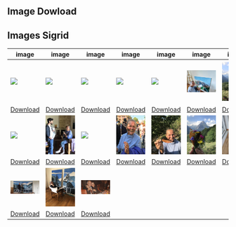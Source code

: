 ## Image Dowload

## Images Sigrid

|image|image|image|image|image|image|image|image|image|image|
|---|---|---|---|---|---|---|---|---|---|
| <img src="../assets/images_mum/mum1.jpg" width="300px" /> | <img src="../assets/images_mum/mutti_bio1.jpg" width="300px" /> | <img src="../assets/images_mum/mutti_bio2.jpg" width="300px" /> | <img src="../assets/images_mum/mutti_bio3.jpg" width="300px" /> | <img src="../assets/images_mum/mutti_collage.jpg" width="300px" /> | <img src="../assets/images_mum/mutti1.jpg" width="300px" /> | <img src="../assets/images_mum/mutti11.jpg" width="300px" /> | <img src="../assets/images_mum/mutti13.jpg" width="300px" /> | <img src="../assets/images_mum/mutti14.jpg" width="300px" /> | <img src="../assets/images_mum/mutti17.jpg" width="300px" /> |
| [Download](https://sigrid-paintings.s3.amazonaws.com/assets/images_mum/mum1.jpg) | [Download](https://sigrid-paintings.s3.amazonaws.com/assets/images_mum/mutti_bio1.jpg) | [Download](https://sigrid-paintings.s3.amazonaws.com/assets/images_mum/mutti_bio2.jpg) | [Download](https://sigrid-paintings.s3.amazonaws.com/assets/images_mum/mutti_bio3.jpg) | [Download](https://sigrid-paintings.s3.amazonaws.com/assets/images_mum/mutti_collage.jpg) | [Download](https://sigrid-paintings.s3.amazonaws.com/assets/images_mum/mutti1.jpg) | [Download](https://sigrid-paintings.s3.amazonaws.com/assets/images_mum/mutti11.jpg) | [Download](https://sigrid-paintings.s3.amazonaws.com/assets/images_mum/mutti13.jpg) | [Download](https://sigrid-paintings.s3.amazonaws.com/assets/images_mum/mutti14.jpg) | [Download](https://sigrid-paintings.s3.amazonaws.com/assets/images_mum/mutti17.jpg) |
| <img src="../assets/images_mum/mutti19.jpg" width="300px" /> | <img src="../assets/images_mum/mutti2.jpg" width="300px" /> | <img src="../assets/images_mum/mutti20.jpg" width="300px" /> | <img src="../assets/images_mum/mutti24.jpg" width="300px" /> | <img src="../assets/images_mum/mutti25.jpg" width="300px" /> | <img src="../assets/images_mum/mutti26.jpg" width="300px" /> | <img src="../assets/images_mum/mutti27.jpg" width="300px" /> | <img src="../assets/images_mum/mutti3.jpg" width="300px" /> | <img src="../assets/images_mum/mutti4.jpg" width="300px" /> | <img src="../assets/images_mum/mutti6.jpg" width="300px" /> |
| [Download](https://sigrid-paintings.s3.amazonaws.com/assets/images_mum/mutti19.jpg) | [Download](https://sigrid-paintings.s3.amazonaws.com/assets/images_mum/mutti2.jpg) | [Download](https://sigrid-paintings.s3.amazonaws.com/assets/images_mum/mutti20.jpg) | [Download](https://sigrid-paintings.s3.amazonaws.com/assets/images_mum/mutti24.jpg) | [Download](https://sigrid-paintings.s3.amazonaws.com/assets/images_mum/mutti25.jpg) | [Download](https://sigrid-paintings.s3.amazonaws.com/assets/images_mum/mutti26.jpg) | [Download](https://sigrid-paintings.s3.amazonaws.com/assets/images_mum/mutti27.jpg) | [Download](https://sigrid-paintings.s3.amazonaws.com/assets/images_mum/mutti3.jpg) | [Download](https://sigrid-paintings.s3.amazonaws.com/assets/images_mum/mutti4.jpg) | [Download](https://sigrid-paintings.s3.amazonaws.com/assets/images_mum/mutti6.jpg) |
| <img src="../assets/images_mum/mutti7.jpg" width="300px" /> | <img src="../assets/images_mum/mutti8.jpg" width="300px" /> | <img src="../assets/images_mum/mutti9.jpg" width="300px" /> |  |  |  |  |  |  |  |
| [Download](https://sigrid-paintings.s3.amazonaws.com/assets/images_mum/mutti7.jpg) | [Download](https://sigrid-paintings.s3.amazonaws.com/assets/images_mum/mutti8.jpg) | [Download](https://sigrid-paintings.s3.amazonaws.com/assets/images_mum/mutti9.jpg) |  |  |  |  |  |  |  |
